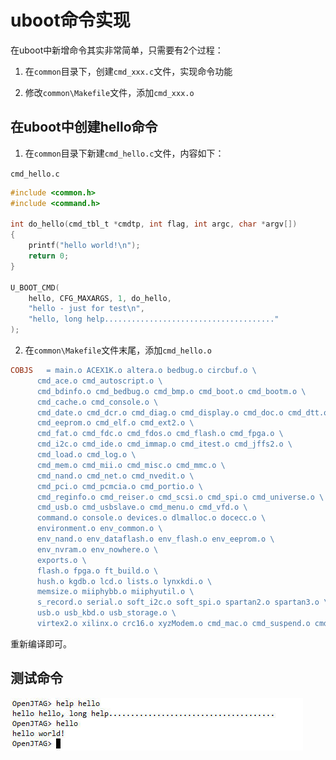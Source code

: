 # uboot命令实现

在uboot中新增命令其实非常简单，只需要有2个过程：

1. 在`common`目录下，创建`cmd_xxx.c`文件，实现命令功能

2. 修改`common\Makefile`文件，添加`cmd_xxx.o`

## 在uboot中创建hello命令

1. 在`common`目录下新建`cmd_hello.c`文件，内容如下：

`cmd_hello.c`

```c
#include <common.h>
#include <command.h>

int do_hello(cmd_tbl_t *cmdtp, int flag, int argc, char *argv[])
{
    printf("hello world!\n");
    return 0;
}

U_BOOT_CMD(
	hello, CFG_MAXARGS, 1, do_hello,
	"hello - just for test\n",
	"hello, long help......................................"
);
```

2. 在`common\Makefile`文件末尾，添加`cmd_hello.o`

```mk
COBJS	= main.o ACEX1K.o altera.o bedbug.o circbuf.o \
	  cmd_ace.o cmd_autoscript.o \
	  cmd_bdinfo.o cmd_bedbug.o cmd_bmp.o cmd_boot.o cmd_bootm.o \
	  cmd_cache.o cmd_console.o \
	  cmd_date.o cmd_dcr.o cmd_diag.o cmd_display.o cmd_doc.o cmd_dtt.o \
	  cmd_eeprom.o cmd_elf.o cmd_ext2.o \
	  cmd_fat.o cmd_fdc.o cmd_fdos.o cmd_flash.o cmd_fpga.o \
	  cmd_i2c.o cmd_ide.o cmd_immap.o cmd_itest.o cmd_jffs2.o \
	  cmd_load.o cmd_log.o \
	  cmd_mem.o cmd_mii.o cmd_misc.o cmd_mmc.o \
	  cmd_nand.o cmd_net.o cmd_nvedit.o \
	  cmd_pci.o cmd_pcmcia.o cmd_portio.o \
	  cmd_reginfo.o cmd_reiser.o cmd_scsi.o cmd_spi.o cmd_universe.o \
	  cmd_usb.o cmd_usbslave.o cmd_menu.o cmd_vfd.o \
	  command.o console.o devices.o dlmalloc.o docecc.o \
	  environment.o env_common.o \
	  env_nand.o env_dataflash.o env_flash.o env_eeprom.o \
	  env_nvram.o env_nowhere.o \
	  exports.o \
	  flash.o fpga.o ft_build.o \
	  hush.o kgdb.o lcd.o lists.o lynxkdi.o \
	  memsize.o miiphybb.o miiphyutil.o \
	  s_record.o serial.o soft_i2c.o soft_spi.o spartan2.o spartan3.o \
	  usb.o usb_kbd.o usb_storage.o \
	  virtex2.o xilinx.o crc16.o xyzModem.o cmd_mac.o cmd_suspend.o cmd_hello.o
```

重新编译即可。

## 测试命令

![hello命令测试效果](pic/001.jpg)
